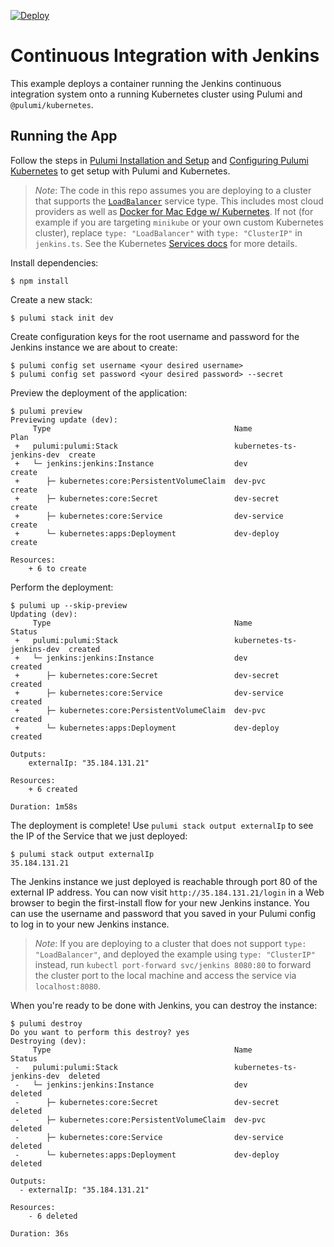 [![Deploy](https://get.pulumi.com/new/button.svg)](https://app.pulumi.com/new)

# Continuous Integration with Jenkins

This example deploys a container running the Jenkins continuous integration system onto a running
Kubernetes cluster using Pulumi and `@pulumi/kubernetes`.

## Running the App

Follow the steps in [Pulumi Installation and Setup](https://www.pulumi.com/docs/get-started/install/) and [Configuring Pulumi
Kubernetes](https://www.pulumi.com/docs/intro/cloud-providers/kubernetes/setup/) to get setup with Pulumi and Kubernetes.

> _Note_: The code in this repo assumes you are deploying to a cluster that supports the
> [`LoadBalancer`](https://kubernetes.io/docs/concepts/services-networking/service/#type-loadbalancer) service type.
> This includes most cloud providers as well as [Docker for Mac Edge w/
> Kubernetes](https://docs.docker.com/docker-for-mac/kubernetes/). If not (for example if you are targeting `minikube`
> or your own custom Kubernetes cluster), replace `type: "LoadBalancer"` with `type: "ClusterIP"` in `jenkins.ts`. See
> the Kubernetes [Services
> docs](https://kubernetes.io/docs/concepts/services-networking/service/#publishing-services---service-types) for more
> details.

Install dependencies:

```
$ npm install
```

Create a new stack:

```
$ pulumi stack init dev
```

Create configuration keys for the root username and password for the Jenkins instance we are
about to create:

```
$ pulumi config set username <your desired username>
$ pulumi config set password <your desired password> --secret
```

Preview the deployment of the application:

```
$ pulumi preview
Previewing update (dev):
     Type                                         Name                       Plan       
 +   pulumi:pulumi:Stack                          kubernetes-ts-jenkins-dev  create     
 +   └─ jenkins:jenkins:Instance                  dev                        create     
 +      ├─ kubernetes:core:PersistentVolumeClaim  dev-pvc                    create     
 +      ├─ kubernetes:core:Secret                 dev-secret                 create     
 +      ├─ kubernetes:core:Service                dev-service                create     
 +      └─ kubernetes:apps:Deployment             dev-deploy                 create     
 
Resources:
    + 6 to create
```

Perform the deployment:

```
$ pulumi up --skip-preview
Updating (dev):
     Type                                         Name                       Status      
 +   pulumi:pulumi:Stack                          kubernetes-ts-jenkins-dev  created     
 +   └─ jenkins:jenkins:Instance                  dev                        created     
 +      ├─ kubernetes:core:Secret                 dev-secret                 created     
 +      ├─ kubernetes:core:Service                dev-service                created     
 +      ├─ kubernetes:core:PersistentVolumeClaim  dev-pvc                    created     
 +      └─ kubernetes:apps:Deployment             dev-deploy                 created     
 
Outputs:
    externalIp: "35.184.131.21"

Resources:
    + 6 created

Duration: 1m58s
```

The deployment is complete! Use `pulumi stack output externalIp` to see the IP of the Service that we just deployed:

```
$ pulumi stack output externalIp
35.184.131.21
```

The Jenkins instance we just deployed is reachable through port 80 of the external IP address. You can now
visit `http://35.184.131.21/login` in a Web browser to begin the first-install flow for your new Jenkins instance.
You can use the username and password that you saved in your Pulumi config to log in to your new Jenkins instance.

> _Note_: If you are deploying to a cluster that does not support `type: "LoadBalancer"`, and deployed the example using
> `type: "ClusterIP"` instead, run `kubectl port-forward svc/jenkins 8080:80` to forward the cluster port to the local
> machine and access the service via `localhost:8080`.

When you're ready to be done with Jenkins, you can destroy the instance:

```
$ pulumi destroy
Do you want to perform this destroy? yes
Destroying (dev):
     Type                                         Name                       Status      
 -   pulumi:pulumi:Stack                          kubernetes-ts-jenkins-dev  deleted     
 -   └─ jenkins:jenkins:Instance                  dev                        deleted     
 -      ├─ kubernetes:core:Secret                 dev-secret                 deleted     
 -      ├─ kubernetes:core:PersistentVolumeClaim  dev-pvc                    deleted     
 -      ├─ kubernetes:core:Service                dev-service                deleted     
 -      └─ kubernetes:apps:Deployment             dev-deploy                 deleted     
 
Outputs:
  - externalIp: "35.184.131.21"

Resources:
    - 6 deleted

Duration: 36s
```
